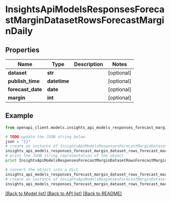 # InsightsApiModelsResponsesForecastMarginDatasetRowsForecastMarginDaily


## Properties
Name | Type | Description | Notes
------------ | ------------- | ------------- | -------------
**dataset** | **str** |  | [optional] 
**publish_time** | **datetime** |  | [optional] 
**forecast_date** | **date** |  | [optional] 
**margin** | **int** |  | [optional] 

## Example

```python
from openapi_client.models.insights_api_models_responses_forecast_margin_dataset_rows_forecast_margin_daily import InsightsApiModelsResponsesForecastMarginDatasetRowsForecastMarginDaily

# TODO update the JSON string below
json = "{}"
# create an instance of InsightsApiModelsResponsesForecastMarginDatasetRowsForecastMarginDaily from a JSON string
insights_api_models_responses_forecast_margin_dataset_rows_forecast_margin_daily_instance = InsightsApiModelsResponsesForecastMarginDatasetRowsForecastMarginDaily.from_json(json)
# print the JSON string representation of the object
print InsightsApiModelsResponsesForecastMarginDatasetRowsForecastMarginDaily.to_json()

# convert the object into a dict
insights_api_models_responses_forecast_margin_dataset_rows_forecast_margin_daily_dict = insights_api_models_responses_forecast_margin_dataset_rows_forecast_margin_daily_instance.to_dict()
# create an instance of InsightsApiModelsResponsesForecastMarginDatasetRowsForecastMarginDaily from a dict
insights_api_models_responses_forecast_margin_dataset_rows_forecast_margin_daily_form_dict = insights_api_models_responses_forecast_margin_dataset_rows_forecast_margin_daily.from_dict(insights_api_models_responses_forecast_margin_dataset_rows_forecast_margin_daily_dict)
```
[[Back to Model list]](../README.md#documentation-for-models) [[Back to API list]](../README.md#documentation-for-api-endpoints) [[Back to README]](../README.md)


